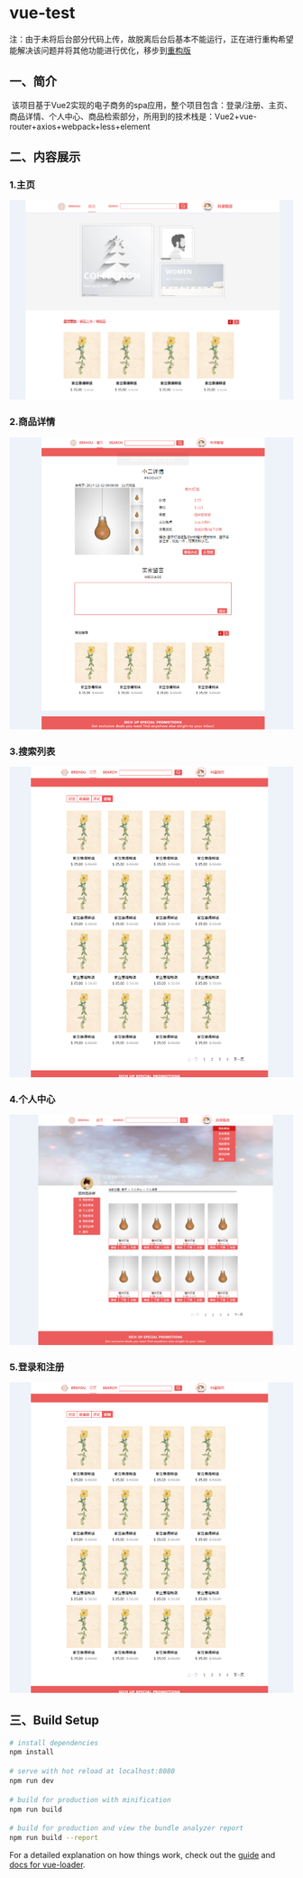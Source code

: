 # vue-test

  注：由于未将后台部分代码上传，故脱离后台后基本不能运行，正在进行重构希望能解决该问题并将其他功能进行优化，移步到[重构版](https://github.com/gandao/ErShou)
## 一、简介
  该项目基于Vue2实现的电子商务的spa应用，整个项目包含：登录/注册、主页、商品详情、个人中心、商品检索部分，所用到的技术栈是：Vue2+vue-router+axios+webpack+less+element 
## 二、内容展示
### 1.主页

![baidu](https://github.com/gandao/ERSHOU_BASE/blob/master/resource/Image_desc/1.png "主页")

### 2.商品详情

![baidu](https://github.com/gandao/ERSHOU_BASE/blob/master/resource/Image_desc/4.png "商品详情")

### 3.搜索列表

![baidu](https://github.com/gandao/ERSHOU_BASE/blob/master/resource/Image_desc/2.png "搜索列表")

### 4.个人中心

![baidu](https://github.com/gandao/ERSHOU_BASE/blob/master/resource/Image_desc/3.png "个人中心")

### 5.登录和注册

![baidu](https://github.com/gandao/ERSHOU_BASE/blob/master/resource/Image_desc/2.png "百度logo")








## 三、Build Setup

``` bash
# install dependencies
npm install

# serve with hot reload at localhost:8080
npm run dev

# build for production with minification
npm run build

# build for production and view the bundle analyzer report
npm run build --report
```

For a detailed explanation on how things work, check out the [guide](http://vuejs-templates.github.io/webpack/) and [docs for vue-loader](http://vuejs.github.io/vue-loader).

